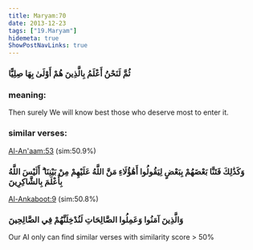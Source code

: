 ```yaml
---
title: Maryam:70
date: 2013-12-23
tags: ["19.Maryam"]
hidemeta: true 
ShowPostNavLinks: true 
---
```

### ثُمَّ لَنَحْنُ أَعْلَمُ بِالَّذِينَ هُمْ أَوْلَىٰ بِهَا صِلِيًّا
### meaning: 
Then surely We will know best those who deserve most to enter it.
### similar verses: 

[Al-An'aam:53](/6/53) (sim:50.9%)

### وَكَذَٰلِكَ فَتَنَّا بَعْضَهُمْ بِبَعْضٍ لِيَقُولُوا أَهَٰؤُلَاءِ مَنَّ اللَّهُ عَلَيْهِمْ مِنْ بَيْنِنَا ۗ أَلَيْسَ اللَّهُ بِأَعْلَمَ بِالشَّاكِرِينَ

[Al-Ankaboot:9](/29/9) (sim:50.8%)

### وَالَّذِينَ آمَنُوا وَعَمِلُوا الصَّالِحَاتِ لَنُدْخِلَنَّهُمْ فِي الصَّالِحِينَ

Our AI only can find similar verses with similarity score > 50% 


